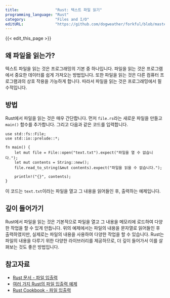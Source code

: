 ```yaml
---
title:                "Rust: 텍스트 파일 읽기"
programming_language: "Rust"
category:             "Files and I/O"
editURL:              "https://github.com/dogweather/forkful/blob/master/content/ko/rust/reading-a-text-file.md"
---
```


{{< edit_this_page >}}

## 왜 파일을 읽는가?

텍스트 파일을 읽는 것은 프로그래밍의 기본 중 하나입니다. 파일을 읽는 것은 프로그램에서 중요한 데이터를 쉽게 가져오는 방법입니다. 또한 파일을 읽는 것은 다른 컴퓨터 프로그램과의 상호 작용을 가능하게 합니다. 따라서 파일을 읽는 것은 프로그래밍에서 필수적입니다.

## 방법

Rust에서 파일을 읽는 것은 매우 간단합니다. 먼저 ```file.rs```라는 새로운 파일을 만들고 ```main()``` 함수를 추가합니다. 그리고 다음과 같은 코드를 입력합니다.

```
use std::fs::File;
use std::io::prelude::*;

fn main() {
    let mut file = File::open("text.txt").expect("파일을 열 수 없습니다.");
    let mut contents = String::new();
    file.read_to_string(&mut contents).expect("파일을 읽을 수 없습니다.");

    println!("{}", contents);
}
```

이 코드는 ```text.txt```이라는 파일을 열고 그 내용을 읽어들인 후, 출력하는 예제입니다. 

## 깊이 들어가기

Rust에서 파일을 읽는 것은 기본적으로 파일을 열고 그 내용을 메모리에 로드하여 다양한 작업을 할 수 있게 만듭니다. 위의 예제에서는 파일의 내용을 문자열로 읽어들인 후 출력하였지만, 실제로는 파일의 내용을 사용하여 다양한 작업을 할 수 있습니다. Rust는 파일의 내용을 다루기 위한 다양한 라이브러리를 제공하므로, 더 깊이 들어가서 이를 살펴보는 것도 좋은 방법입니다.

## 참고자료

- [Rust 문서 - 파일 입출력](https://doc.rust-lang.org/std/fs/struct.File.html)
- [여러 가지 Rust의 파일 입출력 예제](https://www.tutorialspoint.com/rust/rust_file_io.htm)
- [Rust Cookbook - 파일 입출력](https://rust-lang-nursery.github.io/rust-cookbook/file/read-write.html)